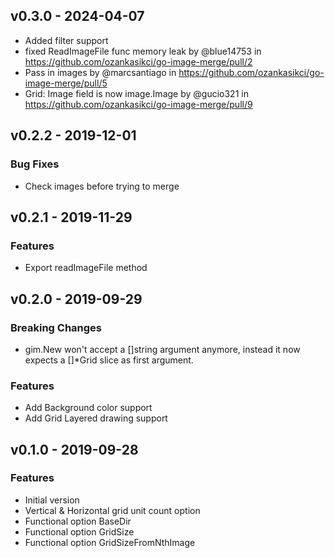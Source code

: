 ## v0.3.0 - 2024-04-07
- Added filter support
- fixed ReadImageFile func memory leak by @blue14753 in https://github.com/ozankasikci/go-image-merge/pull/2
- Pass in images by @marcsantiago in https://github.com/ozankasikci/go-image-merge/pull/5
- Grid: Image field is now image.Image by @gucio321 in https://github.com/ozankasikci/go-image-merge/pull/9

## v0.2.2 - 2019-12-01
### Bug Fixes
- Check images before trying to merge 

## v0.2.1 - 2019-11-29
### Features
- Export readImageFile method

## v0.2.0 - 2019-09-29

### Breaking Changes
- gim.New won't accept a []string argument anymore, instead it now expects a []*Grid slice as first argument.

### Features
- Add Background color support
- Add Grid Layered drawing support

## v0.1.0 - 2019-09-28

### Features
- Initial version
- Vertical & Horizontal grid unit count option
- Functional option BaseDir
- Functional option GridSize
- Functional option GridSizeFromNthImage

